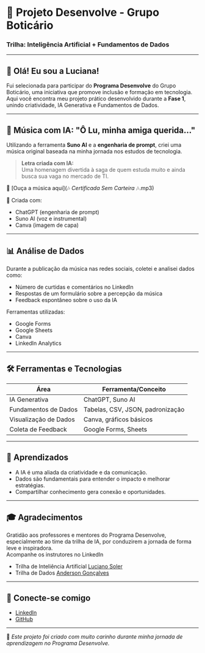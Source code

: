 # 🌟 Projeto Desenvolve - Grupo Boticário  
### Trilha: Inteligência Artificial + Fundamentos de Dados  

---

## 👋 Olá! Eu sou a Luciana!

Fui selecionada para participar do **Programa Desenvolve** do Grupo Boticário, uma iniciativa que promove inclusão e formação em tecnologia. Aqui você encontra meu projeto prático desenvolvido durante a **Fase 1**, unindo criatividade, IA Generativa e Fundamentos de Dados.

---

## 🎵 Música com IA: "Ô Lu, minha amiga querida..."

Utilizando a ferramenta **Suno AI** e a **engenharia de prompt**, criei uma música original baseada na minha jornada nos estudos de tecnologia.

> **Letra criada com IA:**  
> Uma homenagem divertida à saga de quem estuda muito e ainda busca sua vaga no mercado de TI.

🔗 [Ouça a música aqui](🎶 _Certificada Sem Carteira_ 🎶.mp3)

🎤 Criada com:  
- ChatGPT (engenharia de prompt)  
- Suno AI (voz e instrumental)  
- Canva (imagem de capa)

---

## 📊 Análise de Dados

Durante a publicação da música nas redes sociais, coletei e analisei dados como:

- Número de curtidas e comentários no LinkedIn  
- Respostas de um formulário sobre a percepção da música  
- Feedback espontâneo sobre o uso da IA

Ferramentas utilizadas:
- Google Forms  
- Google Sheets  
- Canva  
- LinkedIn Analytics

---

## 🛠️ Ferramentas e Tecnologias

| Área                  | Ferramenta/Conceito               |
|-----------------------|----------------------------------|
| IA Generativa         | ChatGPT, Suno AI                 |
| Fundamentos de Dados  | Tabelas, CSV, JSON, padronização |
| Visualização de Dados | Canva, gráficos básicos          |
| Coleta de Feedback    | Google Forms, Sheets             |

---

## 🧠 Aprendizados

- A IA é uma aliada da criatividade e da comunicação.  
- Dados são fundamentais para entender o impacto e melhorar estratégias.  
- Compartilhar conhecimento gera conexão e oportunidades.  

---

## 🎓 Agradecimentos

Gratidão aos professores e mentores do Programa Desenvolve, especialmente ao time da trilha de IA, por conduzirem a jornada de forma leve e inspiradora.<br>
Acompanhe os instrutores no LinkedIn <br>
- Trilha de Inteliência Artifícial [Luciano Soler](https://www.linkedin.com/in/luciano-soler-59aa6128/)
- Trilha de Dados [Anderson Gonçalves](https://www.linkedin.com/in/anderson-gon%C3%A7alves-596b1770/)

---


## 🔗 Conecte-se comigo

- [LinkedIn](https://linkedin.com/in/lucianaqa)
- [GitHub](https://github.com/luciana-maria)

---

📝 *Este projeto foi criado com muito carinho durante minha jornada de aprendizagem no Programa Desenvolve.*

